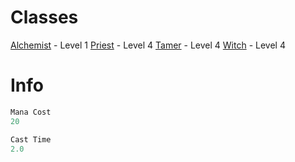 <!-- TITLE: Cure Disease -->
<!-- SUBTITLE: Cleanses your target's immune system, curing minor diseases -->
# Classes
[Alchemist](alchemist) - Level 1
[Priest](priest) - Level 4
[Tamer](tamer) - Level 4
[Witch](witch) - Level 4

# Info
```perl 
Mana Cost 
20

Cast Time
2.0
```